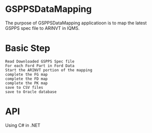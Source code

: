 GSPPSDataMapping
================

The purpose of GSPPSDataMapping applicatioon is to map the latest GSPPS spec file to ARINVT in IQMS.

Basic Step
==========
    Read Downloaded GSPPS Spec file
    For each Ford Part in Ford Data 
    Start the ARINVT portion of the mapping
    complete the FG map
    complete the FD map
    complete the PK map
    save to CSV files
    save to Oracle database
API
====

   Using C# in .NET
